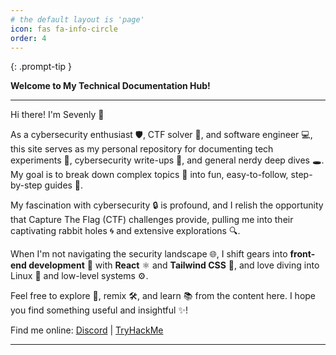 ```yaml
---
# the default layout is 'page'
icon: fas fa-info-circle
order: 4
---
```


{: .prompt-tip }

**Welcome to My Technical Documentation Hub!**

---

Hi there! I'm Sevenly 🙌

As a cybersecurity enthusiast 🛡️, CTF solver 🚩, and software engineer 💻, this site serves as my personal repository for documenting tech experiments 🧪, cybersecurity write-ups 📝, and general nerdy deep dives 🕳️. My goal is to break down complex topics 🧩 into fun, easy-to-follow, step-by-step guides 👣.

My fascination with cybersecurity 🔒 is profound, and I relish the opportunity that Capture The Flag (CTF) challenges provide, pulling me into their captivating rabbit holes 🌀 and extensive explorations 🔍.

When I'm not navigating the security landscape 🌐, I shift gears into **front-end development** 🎨 with **React** ⚛️ and **Tailwind CSS** 💨, and love diving into Linux 🐧 and low-level systems ⚙️.

Feel free to explore 🧭, remix 🛠️, and learn 📚 from the content here. I hope you find something useful and insightful ✨!

Find me online: 
[Discord](https://discord.com/users/sevenly_87180) | [TryHackMe](https://tryhackme.com/p/Sevenly)

---